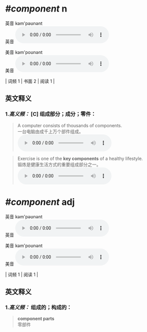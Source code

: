 # ***\#component*** n
英音 kəm'pəʊnənt  
英音
<audio src="./media/component-B.aac" controls="controls"></audio>

美音 kəm'poʊnənt  
美音
<audio src="./media/component.aac" controls="controls"></audio>



| 词频 1 | 书面 2 | 阅读 1 |  

英文释义
---
### 1.*高义频：* **[C] 组成部分；成分；零件：**  

 > A computer consists of thousands of components.   
 > 一台电脑由成千上万个部件组成。    
<audio src="./media/1-component.aac" controls="controls"></audio>

 > Exercise is one of the **key components** of a healthy lifestyle.   
 > 锻炼是健康生活方式的重要组成部分之一。    
<audio src="./media/2-component.aac" controls="controls"></audio>


# ***\#component*** adj
英音 kəm'pəʊnənt  
英音
<audio src="./media/component-B.aac" controls="controls"></audio>

美音 kəm'poʊnənt  
美音
<audio src="./media/component.aac" controls="controls"></audio>



| 词频 1 | 阅读 1 |  

英文释义
---
### 1.*高义频：* **组成的；构成的：**  

 > **component parts**   
 > 零部件    


